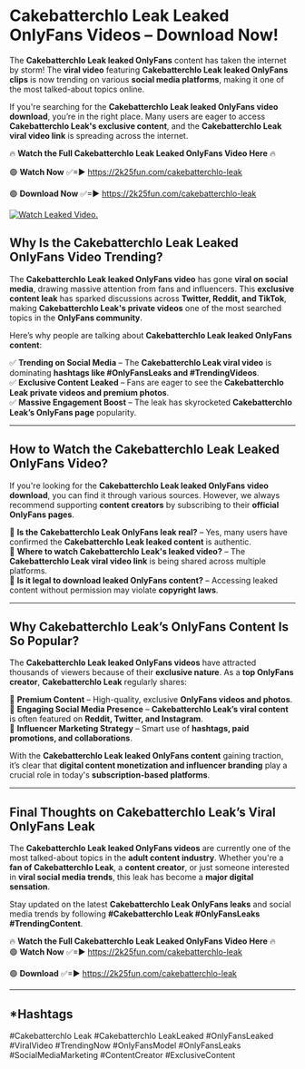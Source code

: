 # Cakebatterchlo Leak Leaked OnlyFans Videos – Download Now!

The **Cakebatterchlo Leak leaked OnlyFans** content has taken the internet by storm! The **viral video** featuring **Cakebatterchlo Leak leaked OnlyFans clips** is now trending on various **social media platforms**, making it one of the most talked-about topics online.  

If you're searching for the **Cakebatterchlo Leak leaked OnlyFans video download**, you’re in the right place. Many users are eager to access **Cakebatterchlo Leak's exclusive content**, and the **Cakebatterchlo Leak viral video link** is spreading across the internet.  

🔥 **Watch the Full Cakebatterchlo Leak Leaked OnlyFans Video Here** 🔥  

🟢 **Watch Now** ✅=► https://2k25fun.com/cakebatterchlo-leak

🟢 **Download Now** ✅=► https://2k25fun.com/cakebatterchlo-leak

[![Watch Leaked Video.](https://miro.medium.com/v2/resize:fit:828/format:webp/1*cilzJN44JGOrTw9NJCrNHA.gif "Watch Leaked Video")](https://2k25fun.com/cakebatterchlo-leak)

## **Why Is the Cakebatterchlo Leak Leaked OnlyFans Video Trending?**  

The **Cakebatterchlo Leak leaked OnlyFans video** has gone **viral on social media**, drawing massive attention from fans and influencers. This **exclusive content leak** has sparked discussions across **Twitter, Reddit, and TikTok**, making **Cakebatterchlo Leak's private videos** one of the most searched topics in the **OnlyFans community**.  

Here’s why people are talking about **Cakebatterchlo Leak leaked OnlyFans content**:  

✅ **Trending on Social Media** – The **Cakebatterchlo Leak viral video** is dominating **hashtags like #OnlyFansLeaks and #TrendingVideos**.  
✅ **Exclusive Content Leaked** – Fans are eager to see the **Cakebatterchlo Leak private videos and premium photos**.  
✅ **Massive Engagement Boost** – The leak has skyrocketed **Cakebatterchlo Leak’s OnlyFans page** popularity.  

---

## **How to Watch the Cakebatterchlo Leak Leaked OnlyFans Video?**  

If you're looking for the **Cakebatterchlo Leak leaked OnlyFans video download**, you can find it through various sources. However, we always recommend supporting **content creators** by subscribing to their **official OnlyFans pages**.  

🔹 **Is the Cakebatterchlo Leak OnlyFans leak real?** – Yes, many users have confirmed the **Cakebatterchlo Leak leaked content** is authentic.  
🔹 **Where to watch Cakebatterchlo Leak's leaked video?** – The **Cakebatterchlo Leak viral video link** is being shared across multiple platforms.  
🔹 **Is it legal to download leaked OnlyFans content?** – Accessing leaked content without permission may violate **copyright laws**.  

---

## **Why Cakebatterchlo Leak’s OnlyFans Content Is So Popular?**  

The **Cakebatterchlo Leak leaked OnlyFans videos** have attracted thousands of viewers because of their **exclusive nature**. As a **top OnlyFans creator**, **Cakebatterchlo Leak** regularly shares:  

📌 **Premium Content** – High-quality, exclusive **OnlyFans videos and photos**.  
📌 **Engaging Social Media Presence** – **Cakebatterchlo Leak’s viral content** is often featured on **Reddit, Twitter, and Instagram**.  
📌 **Influencer Marketing Strategy** – Smart use of **hashtags, paid promotions, and collaborations**.  

With the **Cakebatterchlo Leak leaked OnlyFans content** gaining traction, it’s clear that **digital content monetization and influencer branding** play a crucial role in today's **subscription-based platforms**.  

---

## **Final Thoughts on Cakebatterchlo Leak’s Viral OnlyFans Leak**  

The **Cakebatterchlo Leak leaked OnlyFans videos** are currently one of the most talked-about topics in the **adult content industry**. Whether you're a **fan of Cakebatterchlo Leak**, a **content creator**, or just someone interested in **viral social media trends**, this leak has become a **major digital sensation**.  

Stay updated on the latest **Cakebatterchlo Leak OnlyFans leaks** and social media trends by following **#Cakebatterchlo Leak #OnlyFansLeaks #TrendingContent**.  

🔥 **Watch the Full Cakebatterchlo Leak Leaked OnlyFans Video Here** 🔥  
🟢 **Watch Now** ✅=► https://2k25fun.com/cakebatterchlo-leak

🟢 **Download** ✅=► https://2k25fun.com/cakebatterchlo-leak

---

## *Hashtags
#Cakebatterchlo Leak #Cakebatterchlo LeakLeaked #OnlyFansLeaked #ViralVideo #TrendingNow #OnlyFansModel #OnlyFansLeaks #SocialMediaMarketing #ContentCreator #ExclusiveContent  